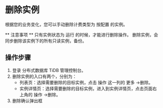 # 删除实例
根据您的业务变化，您可以手动删除计费类型为 按配置 的实例。

** 注意事项 **
只有实例状态为 运行 的时候，才能进行删除操作。
删除实例，会同步删除该实例下的所有只读实例，备份。

## 操作步骤
1. 登录 分布式数据库 TiDB 管理控制台。
2. 删除实例的入口有两个，分别为：
	- 列表页：选择需要删除的目标实例，点击 操作 这一列的 更多 ->删除。
	- 实例详情页：选择需要删除的目标实例，进入到实例详情页，点击页面右上角的 操作 ->删除。
3. 删除确认弹出框


